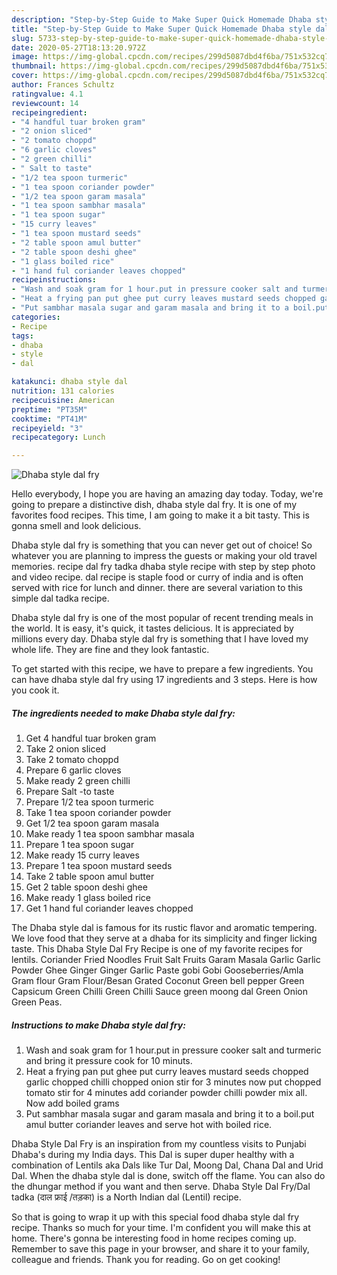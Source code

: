```yaml
---
description: "Step-by-Step Guide to Make Super Quick Homemade Dhaba style dal fry"
title: "Step-by-Step Guide to Make Super Quick Homemade Dhaba style dal fry"
slug: 5733-step-by-step-guide-to-make-super-quick-homemade-dhaba-style-dal-fry
date: 2020-05-27T18:13:20.972Z
image: https://img-global.cpcdn.com/recipes/299d5087dbd4f6ba/751x532cq70/dhaba-style-dal-fry-recipe-main-photo.jpg
thumbnail: https://img-global.cpcdn.com/recipes/299d5087dbd4f6ba/751x532cq70/dhaba-style-dal-fry-recipe-main-photo.jpg
cover: https://img-global.cpcdn.com/recipes/299d5087dbd4f6ba/751x532cq70/dhaba-style-dal-fry-recipe-main-photo.jpg
author: Frances Schultz
ratingvalue: 4.1
reviewcount: 14
recipeingredient:
- "4 handful tuar broken gram"
- "2 onion sliced"
- "2 tomato choppd"
- "6 garlic cloves"
- "2 green chilli"
- " Salt to taste"
- "1/2 tea spoon turmeric"
- "1 tea spoon coriander powder"
- "1/2 tea spoon garam masala"
- "1 tea spoon sambhar masala"
- "1 tea spoon sugar"
- "15 curry leaves"
- "1 tea spoon mustard seeds"
- "2 table spoon amul butter"
- "2 table spoon deshi ghee"
- "1 glass boiled rice"
- "1 hand ful coriander leaves chopped"
recipeinstructions:
- "Wash and soak gram for 1 hour.put in pressure cooker salt and turmeric and bring it pressure cook for 10 minuts."
- "Heat a frying pan put ghee put curry leaves mustard seeds chopped garlic chopped chilli chopped onion stir for 3 minutes now put chopped tomato stir for 4 minutes add coriander powder chilli powder mix all. Now add boiled grams"
- "Put sambhar masala sugar and garam masala and bring it to a boil.put amul butter coriander leaves and serve hot with boiled rice."
categories:
- Recipe
tags:
- dhaba
- style
- dal

katakunci: dhaba style dal 
nutrition: 131 calories
recipecuisine: American
preptime: "PT35M"
cooktime: "PT41M"
recipeyield: "3"
recipecategory: Lunch

---
```



![Dhaba style dal fry](https://img-global.cpcdn.com/recipes/299d5087dbd4f6ba/751x532cq70/dhaba-style-dal-fry-recipe-main-photo.jpg)

Hello everybody, I hope you are having an amazing day today. Today, we're going to prepare a distinctive dish, dhaba style dal fry. It is one of my favorites food recipes. This time, I am going to make it a bit tasty. This is gonna smell and look delicious.

Dhaba style dal fry is something that you can never get out of choice! So whatever you are planning to impress the guests or making your old travel memories. recipe dal fry tadka dhaba style recipe with step by step photo and video recipe. dal recipe is staple food or curry of india and is often served with rice for lunch and dinner. there are several variation to this simple dal tadka recipe.

Dhaba style dal fry is one of the most popular of recent trending meals in the world. It is easy, it's quick, it tastes delicious. It is appreciated by millions every day. Dhaba style dal fry is something that I have loved my whole life. They are fine and they look fantastic.


To get started with this recipe, we have to prepare a few ingredients. You can have dhaba style dal fry using 17 ingredients and 3 steps. Here is how you cook it.

<!--inarticleads1-->

##### The ingredients needed to make Dhaba style dal fry:

1. Get 4 handful tuar broken gram
1. Take 2 onion sliced
1. Take 2 tomato choppd
1. Prepare 6 garlic cloves
1. Make ready 2 green chilli
1. Prepare  Salt -to taste
1. Prepare 1/2 tea spoon turmeric
1. Take 1 tea spoon coriander powder
1. Get 1/2 tea spoon garam masala
1. Make ready 1 tea spoon sambhar masala
1. Prepare 1 tea spoon sugar
1. Make ready 15 curry leaves
1. Prepare 1 tea spoon mustard seeds
1. Take 2 table spoon amul butter
1. Get 2 table spoon deshi ghee
1. Make ready 1 glass boiled rice
1. Get 1 hand ful coriander leaves chopped


The Dhaba style dal is famous for its rustic flavor and aromatic tempering. We love food that they serve at a dhaba for its simplicity and finger licking taste. This Dhaba Style Dal Fry Recipe is one of my favorite recipes for lentils. Coriander Fried Noodles Fruit Salt Fruits Garam Masala Garlic Garlic Powder Ghee Ginger Ginger Garlic Paste gobi Gobi Gooseberries/Amla Gram flour Gram Flour/Besan Grated Coconut Green bell pepper Green Capsicum Green Chilli Green Chilli Sauce green moong dal Green Onion Green Peas. 

<!--inarticleads2-->

##### Instructions to make Dhaba style dal fry:

1. Wash and soak gram for 1 hour.put in pressure cooker salt and turmeric and bring it pressure cook for 10 minuts.
1. Heat a frying pan put ghee put curry leaves mustard seeds chopped garlic chopped chilli chopped onion stir for 3 minutes now put chopped tomato stir for 4 minutes add coriander powder chilli powder mix all. Now add boiled grams
1. Put sambhar masala sugar and garam masala and bring it to a boil.put amul butter coriander leaves and serve hot with boiled rice.


Dhaba Style Dal Fry is an inspiration from my countless visits to Punjabi Dhaba&#39;s during my India days. This Dal is super duper healthy with a combination of Lentils aka Dals like Tur Dal, Moong Dal, Chana Dal and Urid Dal. When the dhaba style dal is done, switch off the flame. You can also do the dhungar method if you want and then serve. Dhaba Style Dal Fry/Dal tadka (दाल फ्राई /तड़का) is a North Indian dal (Lentil) recipe. 

So that is going to wrap it up with this special food dhaba style dal fry recipe. Thanks so much for your time. I'm confident you will make this at home. There's gonna be interesting food in home recipes coming up. Remember to save this page in your browser, and share it to your family, colleague and friends. Thank you for reading. Go on get cooking!
